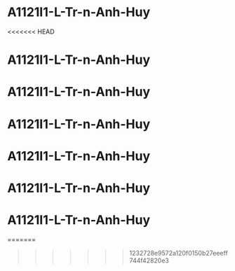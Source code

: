 # A1121I1-L-Tr-n-Anh-Huy
<<<<<<< HEAD
# A1121I1-L-Tr-n-Anh-Huy
# A1121I1-L-Tr-n-Anh-Huy
# A1121I1-L-Tr-n-Anh-Huy
# A1121I1-L-Tr-n-Anh-Huy
# A1121I1-L-Tr-n-Anh-Huy
# A1121I1-L-Tr-n-Anh-Huy
=======


>>>>>>> 1232728e9572a120f0150b27eeeff744f42820e3
